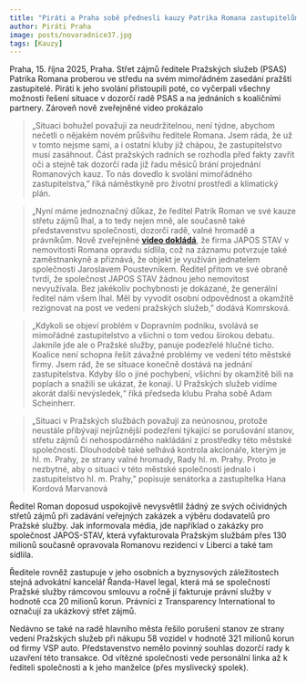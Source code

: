```yaml
---
title: "Piráti a Praha sobě přednesli kauzy Patrika Romana zastupitelům, nové video usvědčuje ředitele PSAS ze lži"
author: Piráti Praha
image: posts/novaradnice37.jpg
tags: [Kauzy]
---
```


Praha, 15. října 2025, Praha. Střet zájmů ředitele Pražských služeb (PSAS) Patrika Romana proberou ve středu na svém mimořádném zasedání pražští zastupitelé. Piráti k jeho svolání přistoupili poté, co vyčerpali všechny možnosti řešení situace v dozorčí radě PSAS a na jednáních s koaličními partnery. Zároveň nově zveřejněné video prokázalo

> „Situaci bohužel považuji za neudržitelnou, není týdne, abychom nečetli o nějakém novém průšvihu ředitele Romana. Jsem ráda, že už v tomto nejsme sami, a i ostatní kluby již chápou, že zastupitelstvo musí zasáhnout. Část pražských radních se rozhodla před fakty zavřít oči a stejně tak dozorčí rada již řadu měsíců brání projednání Romanových kauz. To nás dovedlo k svolání mimořádného zastupitelstva,” říká náměstkyně pro životní prostředí a klimatický plán.

> „Nyní máme jednoznačný důkaz, že ředitel Patrik Roman ve své kauze střetu zájmů lhal, a to tedy nejen mně, ale současně také představenstvu společnosti, dozorčí radě, valné hromadě a právníkům. Nově zveřejněné **[video dokládá](https://x.com/JKomrskova/status/1978353067394261368)**, že firma JAPOS STAV v nemovitosti Romana opravdu sídlila, což na záznamu potvrzuje také zaměstnankyně a přiznává, že objekt je využíván jednatelem společnosti Jaroslavem Poustevníkem. Ředitel přitom ve své obraně tvrdí, že společnost JAPOS STAV žádnou jeho nemovitost nevyužívala. Bez jakékoliv pochybnosti je dokázané, že generální ředitel nám všem lhal. Měl by vyvodit osobní odpovědnost a okamžitě rezignovat na post ve vedení pražských služeb,” dodává Komrsková.

> „Kdykoli se objeví problém v Dopravním podniku, svolává se mimořádné zastupitelstvo a všichni o tom vedou širokou debatu. Jakmile jde ale o Pražské služby, panuje podezřelé hlučné ticho. Koalice není schopna řešit závažné problémy ve vedení této městské firmy. Jsem rád, že se situace konečně dostává na jednání zastupitelstva. Kdyby šlo o jiné pochybení, všichni by okamžitě bili na poplach a snažili se ukázat, že konají. U Pražských služeb vidíme akorát další nevýsledek,“ říká předseda klubu Praha sobě Adam Scheinherr.

> „Situaci v Pražských službách považuji za neúnosnou, protože neustále přibývají nejrůznější podezření týkající se porušování stanov, střetu zájmů či nehospodárného nakládání z prostředky této městské společnosti. Dlouhodobě také selhává kontrola akcionáře, kterým je hl. m. Prahy, ze strany valné hromady, Rady hl. m. Prahy. Proto je nezbytné, aby o situaci v této městské společnosti jednalo i zastupitelstvo hl. m. Prahy,” popisuje senátorka a zastupitelka Hana Kordová Marvanová

Ředitel Roman doposud uspokojivě nevysvětlil žádný ze svých očividných střetů zájmů při zadávání veřejných zakázek a výběru dodavatelů pro Pražské služby. Jak informovala média, jde například o zakázky pro společnost JAPOS-STAV, která vyfakturovala Pražským službám přes 130 milionů současně opravovala Romanovu rezidenci v Liberci a také tam sídlila. 

Ředitele rovněž zastupuje v jeho osobních a byznysových záležitostech stejná advokátní kancelář Řanda-Havel legal, která má se společností Pražské služby rámcovou smlouvu a ročně jí fakturuje právní služby v hodnotě cca 20 milionů korun. Právníci z Transparency International to označují za ukázkový střet zájmů.

Nedávno se také na radě hlavního města řešilo porušení stanov ze strany vedení Pražských služeb při nákupu 58 vozidel v hodnotě 321 milionů korun od firmy VSP auto. Představenstvo nemělo povinný souhlas dozorčí rady k uzavření této transakce. Od vítězné společnosti vede personální linka až k řediteli společnosti a k jeho manželce (přes myslivecký spolek).
